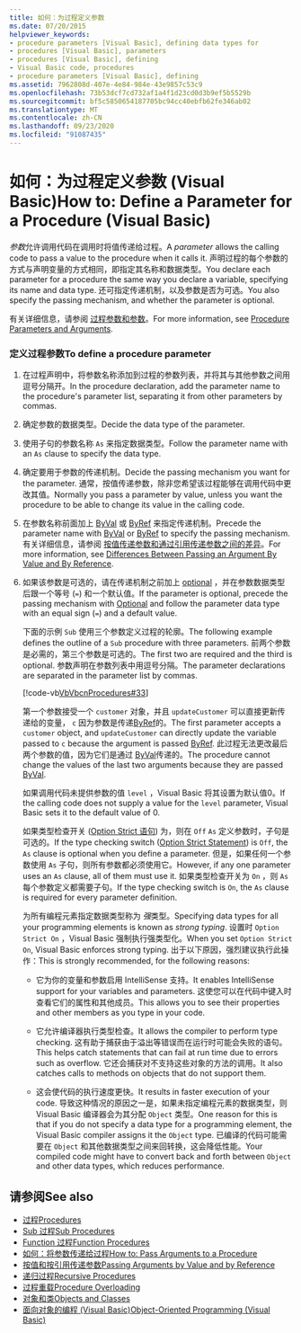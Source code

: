 ```yaml
---
title: 如何：为过程定义参数
ms.date: 07/20/2015
helpviewer_keywords:
- procedure parameters [Visual Basic], defining data types for
- procedures [Visual Basic], parameters
- procedures [Visual Basic], defining
- Visual Basic code, procedures
- procedure parameters [Visual Basic], defining
ms.assetid: 7962808d-407e-4e84-984e-43e9857c53c9
ms.openlocfilehash: 73b53dcf7cd732af1a4f1d23cd0d3b9ef5b5529b
ms.sourcegitcommit: bf5c5850654187705bc94cc40ebfb62fe346ab02
ms.translationtype: MT
ms.contentlocale: zh-CN
ms.lasthandoff: 09/23/2020
ms.locfileid: "91087435"
---
```

# <a name="how-to-define-a-parameter-for-a-procedure-visual-basic"></a><span data-ttu-id="42bcf-102">如何：为过程定义参数 (Visual Basic)</span><span class="sxs-lookup"><span data-stu-id="42bcf-102">How to: Define a Parameter for a Procedure (Visual Basic)</span></span>

<span data-ttu-id="42bcf-103">*参数*允许调用代码在调用时将值传递给过程。</span><span class="sxs-lookup"><span data-stu-id="42bcf-103">A *parameter* allows the calling code to pass a value to the procedure when it calls it.</span></span> <span data-ttu-id="42bcf-104">声明过程的每个参数的方式与声明变量的方式相同，即指定其名称和数据类型。</span><span class="sxs-lookup"><span data-stu-id="42bcf-104">You declare each parameter for a procedure the same way you declare a variable, specifying its name and data type.</span></span> <span data-ttu-id="42bcf-105">还可指定传递机制，以及参数是否为可选。</span><span class="sxs-lookup"><span data-stu-id="42bcf-105">You also specify the passing mechanism, and whether the parameter is optional.</span></span>  
  
 <span data-ttu-id="42bcf-106">有关详细信息，请参阅 [过程参数和参数](./procedure-parameters-and-arguments.md)。</span><span class="sxs-lookup"><span data-stu-id="42bcf-106">For more information, see [Procedure Parameters and Arguments](./procedure-parameters-and-arguments.md).</span></span>  
  
### <a name="to-define-a-procedure-parameter"></a><span data-ttu-id="42bcf-107">定义过程参数</span><span class="sxs-lookup"><span data-stu-id="42bcf-107">To define a procedure parameter</span></span>  
  
1. <span data-ttu-id="42bcf-108">在过程声明中，将参数名称添加到过程的参数列表，并将其与其他参数之间用逗号分隔开。</span><span class="sxs-lookup"><span data-stu-id="42bcf-108">In the procedure declaration, add the parameter name to the procedure's parameter list, separating it from other parameters by commas.</span></span>  
  
2. <span data-ttu-id="42bcf-109">确定参数的数据类型。</span><span class="sxs-lookup"><span data-stu-id="42bcf-109">Decide the data type of the parameter.</span></span>  
  
3. <span data-ttu-id="42bcf-110">使用子句的参数名称 `As` 来指定数据类型。</span><span class="sxs-lookup"><span data-stu-id="42bcf-110">Follow the parameter name with an `As` clause to specify the data type.</span></span>  
  
4. <span data-ttu-id="42bcf-111">确定要用于参数的传递机制。</span><span class="sxs-lookup"><span data-stu-id="42bcf-111">Decide the passing mechanism you want for the parameter.</span></span> <span data-ttu-id="42bcf-112">通常，按值传递参数，除非您希望该过程能够在调用代码中更改其值。</span><span class="sxs-lookup"><span data-stu-id="42bcf-112">Normally you pass a parameter by value, unless you want the procedure to be able to change its value in the calling code.</span></span>  
  
5. <span data-ttu-id="42bcf-113">在参数名称前面加上 [ByVal](../../../language-reference/modifiers/byval.md) 或 [ByRef](../../../language-reference/modifiers/byref.md) 来指定传递机制。</span><span class="sxs-lookup"><span data-stu-id="42bcf-113">Precede the parameter name with [ByVal](../../../language-reference/modifiers/byval.md) or [ByRef](../../../language-reference/modifiers/byref.md) to specify the passing mechanism.</span></span> <span data-ttu-id="42bcf-114">有关详细信息，请参阅 [按值传递参数和通过引用传递参数之间的差异](./differences-between-passing-an-argument-by-value-and-by-reference.md)。</span><span class="sxs-lookup"><span data-stu-id="42bcf-114">For more information, see [Differences Between Passing an Argument By Value and By Reference](./differences-between-passing-an-argument-by-value-and-by-reference.md).</span></span>  
  
6. <span data-ttu-id="42bcf-115">如果该参数是可选的，请在传递机制之前加上 [optional](../../../language-reference/modifiers/optional.md) ，并在参数数据类型后跟一个等号 (`=`) 和一个默认值。</span><span class="sxs-lookup"><span data-stu-id="42bcf-115">If the parameter is optional, precede the passing mechanism with [Optional](../../../language-reference/modifiers/optional.md) and follow the parameter data type with an equal sign (`=`) and a default value.</span></span>  
  
     <span data-ttu-id="42bcf-116">下面的示例 `Sub` 使用三个参数定义过程的轮廓。</span><span class="sxs-lookup"><span data-stu-id="42bcf-116">The following example defines the outline of a `Sub` procedure with three parameters.</span></span> <span data-ttu-id="42bcf-117">前两个参数是必需的，第三个参数是可选的。</span><span class="sxs-lookup"><span data-stu-id="42bcf-117">The first two are required and the third is optional.</span></span> <span data-ttu-id="42bcf-118">参数声明在参数列表中用逗号分隔。</span><span class="sxs-lookup"><span data-stu-id="42bcf-118">The parameter declarations are separated in the parameter list by commas.</span></span>  
  
     [!code-vb[VbVbcnProcedures#33](~/samples/snippets/visualbasic/VS_Snippets_VBCSharp/VbVbcnProcedures/VB/Class1.vb#33)]  
  
     <span data-ttu-id="42bcf-119">第一个参数接受一个 `customer` 对象，并且 `updateCustomer` 可以直接更新传递给的变量， `c` 因为参数是传递[ByRef](../../../language-reference/modifiers/byref.md)的。</span><span class="sxs-lookup"><span data-stu-id="42bcf-119">The first parameter accepts a `customer` object, and `updateCustomer` can directly update the variable passed to `c` because the argument is passed [ByRef](../../../language-reference/modifiers/byref.md).</span></span> <span data-ttu-id="42bcf-120">此过程无法更改最后两个参数的值，因为它们是通过 [ByVal](../../../language-reference/modifiers/byval.md)传递的。</span><span class="sxs-lookup"><span data-stu-id="42bcf-120">The procedure cannot change the values of the last two arguments because they are passed [ByVal](../../../language-reference/modifiers/byval.md).</span></span>  
  
     <span data-ttu-id="42bcf-121">如果调用代码未提供参数的值 `level` ，Visual Basic 将其设置为默认值0。</span><span class="sxs-lookup"><span data-stu-id="42bcf-121">If the calling code does not supply a value for the `level` parameter, Visual Basic sets it to the default value of 0.</span></span>  
  
     <span data-ttu-id="42bcf-122">如果类型检查开关 ([Option Strict 语句](../../../language-reference/statements/option-strict-statement.md)) 为，则在 `Off` `As` 定义参数时，子句是可选的。</span><span class="sxs-lookup"><span data-stu-id="42bcf-122">If the type checking switch ([Option Strict Statement](../../../language-reference/statements/option-strict-statement.md)) is `Off`, the `As` clause is optional when you define a parameter.</span></span> <span data-ttu-id="42bcf-123">但是，如果任何一个参数使用 `As` 子句，则所有参数都必须使用它。</span><span class="sxs-lookup"><span data-stu-id="42bcf-123">However, if any one parameter uses an `As` clause, all of them must use it.</span></span> <span data-ttu-id="42bcf-124">如果类型检查开关为 `On` ，则 `As` 每个参数定义都需要子句。</span><span class="sxs-lookup"><span data-stu-id="42bcf-124">If the type checking switch is `On`, the `As` clause is required for every parameter definition.</span></span>  
  
     <span data-ttu-id="42bcf-125">为所有编程元素指定数据类型称为 *强*类型。</span><span class="sxs-lookup"><span data-stu-id="42bcf-125">Specifying data types for all your programming elements is known as *strong typing*.</span></span> <span data-ttu-id="42bcf-126">设置时 `Option Strict On` ，Visual Basic 强制执行强类型化。</span><span class="sxs-lookup"><span data-stu-id="42bcf-126">When you set `Option Strict On`, Visual Basic enforces strong typing.</span></span> <span data-ttu-id="42bcf-127">出于以下原因，强烈建议执行此操作：</span><span class="sxs-lookup"><span data-stu-id="42bcf-127">This is strongly recommended, for the following reasons:</span></span>  
  
    - <span data-ttu-id="42bcf-128">它为你的变量和参数启用 IntelliSense 支持。</span><span class="sxs-lookup"><span data-stu-id="42bcf-128">It enables IntelliSense support for your variables and parameters.</span></span> <span data-ttu-id="42bcf-129">这使您可以在代码中键入时查看它们的属性和其他成员。</span><span class="sxs-lookup"><span data-stu-id="42bcf-129">This allows you to see their properties and other members as you type in your code.</span></span>  
  
    - <span data-ttu-id="42bcf-130">它允许编译器执行类型检查。</span><span class="sxs-lookup"><span data-stu-id="42bcf-130">It allows the compiler to perform type checking.</span></span> <span data-ttu-id="42bcf-131">这有助于捕获由于溢出等错误而在运行时可能会失败的语句。</span><span class="sxs-lookup"><span data-stu-id="42bcf-131">This helps catch statements that can fail at run time due to errors such as overflow.</span></span> <span data-ttu-id="42bcf-132">它还会捕获对不支持这些对象的方法的调用。</span><span class="sxs-lookup"><span data-stu-id="42bcf-132">It also catches calls to methods on objects that do not support them.</span></span>  
  
    - <span data-ttu-id="42bcf-133">这会使代码的执行速度更快。</span><span class="sxs-lookup"><span data-stu-id="42bcf-133">It results in faster execution of your code.</span></span> <span data-ttu-id="42bcf-134">导致这种情况的原因之一是，如果未指定编程元素的数据类型，则 Visual Basic 编译器会为其分配 `Object` 类型。</span><span class="sxs-lookup"><span data-stu-id="42bcf-134">One reason for this is that if you do not specify a data type for a programming element, the Visual Basic compiler assigns it the `Object` type.</span></span> <span data-ttu-id="42bcf-135">已编译的代码可能需要在 `Object` 和其他数据类型之间来回转换，这会降低性能。</span><span class="sxs-lookup"><span data-stu-id="42bcf-135">Your compiled code might have to convert back and forth between `Object` and other data types, which reduces performance.</span></span>  
  
## <a name="see-also"></a><span data-ttu-id="42bcf-136">请参阅</span><span class="sxs-lookup"><span data-stu-id="42bcf-136">See also</span></span>

- [<span data-ttu-id="42bcf-137">过程</span><span class="sxs-lookup"><span data-stu-id="42bcf-137">Procedures</span></span>](./index.md)
- [<span data-ttu-id="42bcf-138">Sub 过程</span><span class="sxs-lookup"><span data-stu-id="42bcf-138">Sub Procedures</span></span>](./sub-procedures.md)
- [<span data-ttu-id="42bcf-139">Function 过程</span><span class="sxs-lookup"><span data-stu-id="42bcf-139">Function Procedures</span></span>](./function-procedures.md)
- [<span data-ttu-id="42bcf-140">如何：将参数传递给过程</span><span class="sxs-lookup"><span data-stu-id="42bcf-140">How to: Pass Arguments to a Procedure</span></span>](./how-to-pass-arguments-to-a-procedure.md)
- [<span data-ttu-id="42bcf-141">按值和按引用传递参数</span><span class="sxs-lookup"><span data-stu-id="42bcf-141">Passing Arguments by Value and by Reference</span></span>](./passing-arguments-by-value-and-by-reference.md)
- [<span data-ttu-id="42bcf-142">递归过程</span><span class="sxs-lookup"><span data-stu-id="42bcf-142">Recursive Procedures</span></span>](./recursive-procedures.md)
- [<span data-ttu-id="42bcf-143">过程重载</span><span class="sxs-lookup"><span data-stu-id="42bcf-143">Procedure Overloading</span></span>](./procedure-overloading.md)
- [<span data-ttu-id="42bcf-144">对象和类</span><span class="sxs-lookup"><span data-stu-id="42bcf-144">Objects and Classes</span></span>](../objects-and-classes/index.md)
- [<span data-ttu-id="42bcf-145">面向对象的编程 (Visual Basic)</span><span class="sxs-lookup"><span data-stu-id="42bcf-145">Object-Oriented Programming (Visual Basic)</span></span>](../../concepts/object-oriented-programming.md)
